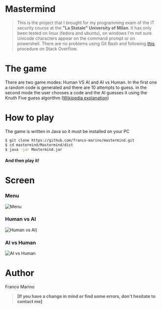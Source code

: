 # Mastermind

>This is the project that I brought for my programming exam of the IT security course at the **"La Statale" University of Milan**.
It has only been tested on linux (fedora and ubuntu), on windows I'm not sure Unicode characters appear on the command prompt or on powershell. There are no problems using Git Bash and following [this](https://stackoverflow.com/questions/48402025/unicode-output-java-windows-cmd) procedure on Stack Overflow.

# The game
There are two game modes: Human VS AI and AI vs Human. In the first one a random code is generated
and there are 10 attempts to guess. in the second mode the user chooses a code and the AI guesses it 
using the Knuth Five guess algorithm ([Wikipedia explanation](https://en.wikipedia.org/wiki/Mastermind_(board_game)#Five-guess_algorithm))

# How to play
The game is written in Java so it must be installed on your PC

```bash
$ git clone https://github.com/franco-marino/mastermind.git
$ cd mastermind/Mastermind/dist 
$ java -jar Mastermind.jar 
```
#### And then play it!

# Screen
### Menu
![Menu](https://i.imgur.com/rkOlgzW.png)

### Human vs AI
![Human vs AI](https://i.imgur.com/OvudfWK.png))

### AI vs Human

![AI vs Human](https://i.imgur.com/5tfTc9n.png)

# Author
Franco Marino


>**[If you have a change in mind or find some errors, don't hesitate to contact me]**